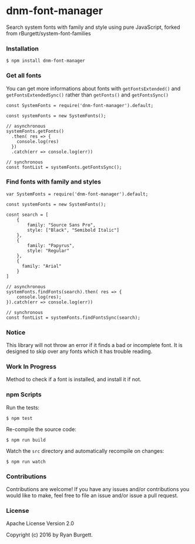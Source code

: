 # dnm-font-manager
Search system fonts with family and style using pure JavaScript, forked from rBurgett/system-font-families

### Installation
```
$ npm install dnm-font-manager
```

### Get all fonts
You can get more informations about fonts with `getFontsExtended()` and `getFontsExtendedSync()` rather than `getFonts()` and `getFontsSync()`
```
const SystemFonts = require('dnm-font-manager').default;

const systemFonts = new SystemFonts();

// asynchronous
systemFonts.getFonts()
  .then( res => {
    console.log(res)
  })
  .catch(err => console.log(err))

// synchronous
const fontList = systemFonts.getFontsSync();

```

### Find fonts with family and styles
```
var SystemFonts = require('dnm-font-manager').default;

const systemFonts = new SystemFonts();

cosnt search = [
    {
        family: "Source Sans Pro",
        style: ["Black", "Semibold Italic"]
    },
    {
        family: "Papyrus",
        style: "Regular"
    },
    {
      family: "Arial"
    }
]

// asynchronous
systemFonts.findFonts(search).then( res => {
    console.log(res);
}).catch(err => console.log(err))

// synchronous
const fontList = systemFonts.findFontsSync(search);

```
### Notice
This library will not throw an error if it finds a bad or incomplete font. It is designed to skip over any fonts which it has trouble reading.

### Work In Progress
Method to check if a font is installed, and install it if not.

### npm Scripts
Run the tests:
```
$ npm test
```
Re-compile the source code:
```
$ npm run build
```
Watch the `src` directory and automatically recompile on changes:
```
$ npm run watch
```
### Contributions
Contributions are welcome! If you have any issues and/or contributions you would like to make, feel free to file an issue and/or issue a pull request.

### License
Apache License Version 2.0

Copyright (c) 2016 by Ryan Burgett.
